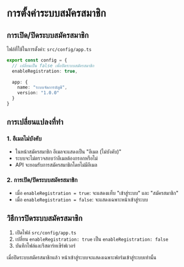 # การตั้งค่าระบบสมัครสมาชิก

## การเปิด/ปิดระบบสมัครสมาชิก

ไฟล์ที่ใช้ในการตั้งค่า: `src/config/app.ts`

```typescript
export const config = {
  // เปลี่ยนเป็น false เพื่อปิดระบบสมัครสมาชิก
  enableRegistration: true,
  
  app: {
    name: "ระบบจัดการบัญชี",
    version: "1.0.0"
  }
}
```

## การเปลี่ยนแปลงที่ทำ

### 1. อีเมลไม่บังคับ
- ในหน้าสมัครสมาชิก อีเมลจะแสดงเป็น "อีเมล (ไม่บังคับ)"
- ระบบจะไม่ตรวจสอบว่าอีเมลต้องกรอกหรือไม่
- API จะยอมรับการสมัครสมาชิกโดยไม่มีอีเมล

### 2. การเปิด/ปิดระบบสมัครสมาชิก
- เมื่อ `enableRegistration = true`: จะแสดงแท็บ "เข้าสู่ระบบ" และ "สมัครสมาชิก"
- เมื่อ `enableRegistration = false`: จะแสดงเฉพาะหน้าเข้าสู่ระบบ

## วิธีการปิดระบบสมัครสมาชิก

1. เปิดไฟล์ `src/config/app.ts`
2. เปลี่ยน `enableRegistration: true` เป็น `enableRegistration: false`
3. บันทึกไฟล์และรีสตาร์ทเซิร์ฟเวอร์

เมื่อปิดระบบสมัครสมาชิกแล้ว หน้าเข้าสู่ระบบจะแสดงเฉพาะฟอร์มเข้าสู่ระบบเท่านั้น